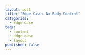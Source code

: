 ```yaml
---
layout: post
title: "Edge Case: No Body Content"
categories:
  - Edge Case
tags:
  - content
  - edge case
  - layout
published: false
---
```

